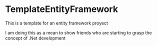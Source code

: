 TemplateEntityFramework
=======================

This is a template for an entity framework proyect

I am doing this as a mean to show friends who are starting to grasp the concept of .Net development



